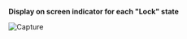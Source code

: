 **Display on screen indicator for each "Lock" state**

![Capture](https://github.com/colemeg/LockStateDisplayer/assets/81081327/204fb4fb-1e86-400c-821d-4e1d2ee4631a)
